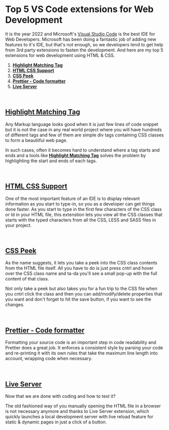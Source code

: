 # Top 5 VS Code extensions for Web Development

It is the year 2022 and Microsoft's [Visual Studio Code](https://code.visualstudio.com/) is the best IDE for Web Developers. Microsoft has been doing a fantastic job of adding new features to it's IDE, but that's not enough, so we developers tend to get help from 3rd party extensions to fasten the development. And here are my top 5 extensions for web development using HTML & CSS.

1. **[Highlight Matching Tag](https://marketplace.visualstudio.com/items?itemName=vincaslt.highlight-matching-tag)**
2. **[HTML CSS Support](https://marketplace.visualstudio.com/items?itemName=ecmel.vscode-html-css)**
3. **[CSS Peek](https://marketplace.visualstudio.com/items?itemName=pranaygp.vscode-css-peek)**
4. **[Prettier - Code formatter](https://marketplace.visualstudio.com/items?itemName=esbenp.prettier-vscode)**
5. **[Live Server](https://marketplace.visualstudio.com/items?itemName=ritwickdey.LiveServer)**

&nbsp;
## [Highlight Matching Tag](https://marketplace.visualstudio.com/items?itemName=vincaslt.highlight-matching-tag)

Any Markup language looks good when it is just few lines of code snippet but it is not the case in any real world project where you will have hundreds of different tags and few of them are simple div tags containing CSS classes to form a beautiiful web page.

In such cases, often it becomes hard to understand where a tag starts and ends and a tools like **[Highlight Matching Tag](https://marketplace.visualstudio.com/items?itemName=vincaslt.highlight-matching-tag)** solves the problem by highlighting the start and ends of each tags.  

&nbsp;
## [HTML CSS Support]((https://marketplace.visualstudio.com/items?itemName=ecmel.vscode-html-css))

One of the most important feature of an IDE is to display relevant information as you start to type-in, so you as a developer can get things done faster. As you start to type in the first few characters of the CSS class or Id in your HTML file, this extenstion lets you view all the CSS classes that starts with the typed characters from all the CSS, LESS and SASS files in your project.

&nbsp;
## [CSS Peek](https://marketplace.visualstudio.com/items?itemName=pranaygp.vscode-css-peek)
As the name suggests, it lets you take a peek into the CSS class contents from the HTML file itself. All you have to do is just press cntrl and hover over the CSS class name and ta-da you'll see a small pop-up with the full content of that class.

Not only take a peek but also takes you for a fun trip to the CSS file when you cntrl click the class and then you can add/modify/delete properties that you want and don't forget to hit the save button, if you want to see the changes.

&nbsp;
## [Prettier - Code formatter](https://marketplace.visualstudio.com/items?itemName=esbenp.prettier-vscode)
Formatting your source code is an important step in code readability and Prettier  does a great job. It enforces a consistent style by parsing your code and re-printing it with its own rules that take the maximum line length into account, wrapping code when necessary.

&nbsp;
## [Live Server](https://marketplace.visualstudio.com/items?itemName=ritwickdey.LiveServer)
Now that we are done with coding and how to test it? 

The old fashioned way of you manually opening the HTML file in a browser is not necessary anymore and thanks to Live Server extension, which quickly launches a local development server with live reload feature for static & dynamic pages in just a click of a button.  